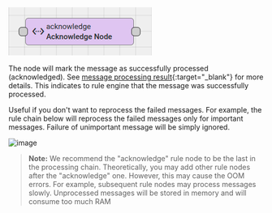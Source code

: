 ![image](/images/user-guide/rule-engine-2-0/nodes/flow-nodes/acknowledge-node.png)

The node will mark the message as successfully processed (acknowledged). See [message processing result](/docs/{{docsPrefix}}user-guide/rule-engine-2-0/overview/#message-processing-result){:target="_blank"} for more details. 
This indicates to rule engine that the message was successfully processed.

Useful if you don't want to reprocess the failed messages. 
For example, the rule chain below will reprocess the failed messages only for important messages. 
Failure of unimportant message will be simply ignored. 

![image](/images/user-guide/rule-engine-2-0/nodes/acknowledge-failed.png)

> **Note:** We recommend the "acknowledge" rule node to be the last in the processing chain.
Theoretically, you may add other rule nodes after the "acknowledge" one. However, this may cause the OOM errors. 
For example, subsequent rule nodes may process messages slowly. Unprocessed messages will be stored in memory and will consume too much RAM
